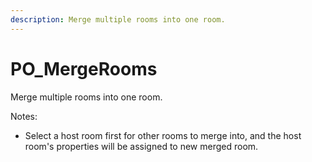 ```yaml
---
description: Merge multiple rooms into one room.
---
```


# PO_MergeRooms

Merge multiple rooms into one room. 

Notes:
- Select a host room first for other rooms to merge into, and the host room&apos;s properties will be assigned to new merged room.

